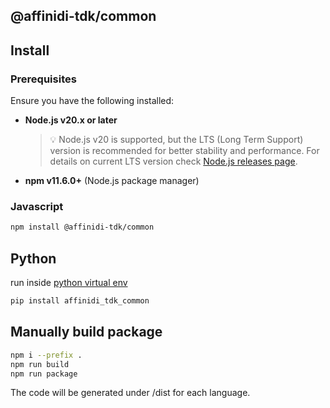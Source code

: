 ## @affinidi-tdk/common

## Install

### Prerequisites

Ensure you have the following installed:

- **Node.js v20.x or later**
  > 💡 Node.js v20 is supported, but the LTS (Long Term Support) version is recommended for better stability and performance.
  > For details on current LTS version check [Node.js releases page](https://nodejs.org/en/about/previous-releases).
- **npm v11.6.0+** (Node.js package manager)

### Javascript

```bash
npm install @affinidi-tdk/common
```

## Python

run inside [python virtual env](https://docs.python.org/3/library/venv.html)

```bash
pip install affinidi_tdk_common
```

## Manually build package

```bash
npm i --prefix .
npm run build
npm run package
```

The code will be generated under /dist for each language.

